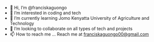 - 👋 Hi, I’m @franciskaguongo
- 👀 I’m interested in coding and tech
- 🌱 I’m currently learning Jomo Kenyatta University of Agriculture and Technology
- 💞️ I’m looking to collaborate on all types of tech and projects
- 📫 How to reach me ... Reach me at franciskaguongo00@gmail.com

<!---
franciskaguongo/franciskaguongo is a ✨ special ✨ repository because its `README.md` (this file) appears on your GitHub profile.
You can click the Preview link to take a look at your changes.
--->
